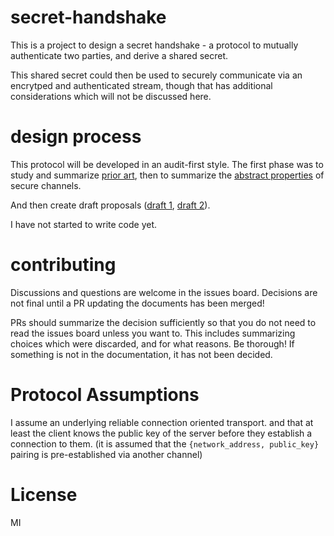 
# secret-handshake

This is a project to design a secret handshake -
a protocol to mutually authenticate two parties,
and derive a shared secret.

This shared secret could then be used to securely communicate
via an encrytped and authenticated stream, though that has additional
considerations which will not be discussed here.

# design process

This protocol will be developed in an audit-first style.
The first phase was to study and summarize [prior art](./prior-art.md),
then to summarize the [abstract properties](./properties.md) of secure channels.

And then create draft proposals ([draft 1](./draft.md), [draft 2](./draft2.md)).

I have not started to write code yet.

# contributing

Discussions and questions are welcome in the issues board.
Decisions are not final until a PR updating the documents has been merged!

PRs should summarize the decision sufficiently so that you do not need to read the issues board unless you want to.
This includes summarizing choices which were discarded, and for what reasons.
Be thorough!
If something is not in the documentation, it has not been decided.

# Protocol Assumptions

I assume an underlying reliable connection oriented transport.
and that at least the client knows the public key of the server
before they establish a connection to them.
(it is assumed that the `{network_address, public_key}` pairing
is pre-established via another channel)

# License

MI
